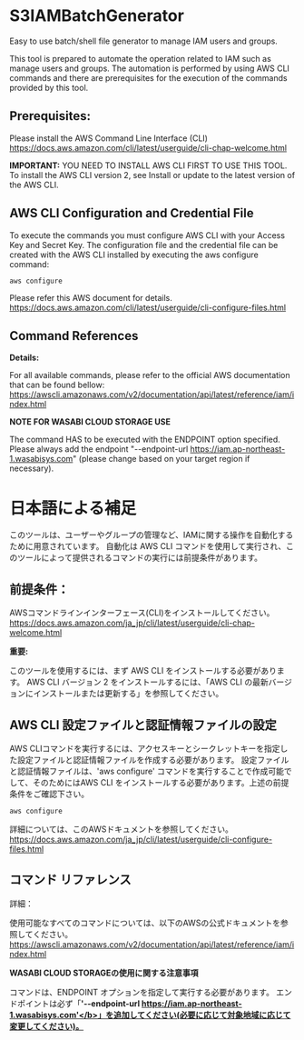 # S3IAMBatchGenerator
Easy to use batch/shell file generator to manage IAM users and groups.

This tool is prepared to automate the operation related to IAM such as manage users and groups.
The automation is performed by using AWS CLI commands and there are prerequisites for the execution of the commands provided by this tool.

## Prerequisites:
Please install the AWS Command Line Interface (CLI)
https://docs.aws.amazon.com/cli/latest/userguide/cli-chap-welcome.html

<b>IMPORTANT:</b> YOU NEED TO INSTALL AWS CLI FIRST TO USE THIS TOOL.
To install the AWS CLI version 2, see Install or update to the latest version of the AWS CLI.

## AWS CLI Configuration and Credential File
To execute the commands you must configure AWS CLI with your Access Key and Secret Key.
The configuration file and the credential file can be created with the AWS CLI installed by executing the aws configure command:</p>
`aws configure`

Please refer this AWS document for details.
https://docs.aws.amazon.com/cli/latest/userguide/cli-configure-files.html

## Command References
<b>Details:</b></p>
For all available commands, please refer to the official AWS documentation that can be found bellow:
https://awscli.amazonaws.com/v2/documentation/api/latest/reference/iam/index.html

<b>NOTE FOR WASABI CLOUD STORAGE USE</b></p>
The command HAS to be executed with the ENDPOINT option specified. 
Please always add the endpoint  "--endpoint-url https://iam.ap-northeast-1.wasabisys.com" (please change based on your target region if necessary).

# 日本語による補足
このツールは、ユーザーやグループの管理など、IAMに関する操作を自動化するために用意されています。 
自動化は AWS CLI コマンドを使用して実行され、このツールによって提供されるコマンドの実行には前提条件があります。 

## 前提条件： 
AWSコマンドラインインターフェース(CLI)をインストールしてください。
https://docs.aws.amazon.com/ja_jp/cli/latest/userguide/cli-chap-welcome.html

<b>重要:</b></p> 
このツールを使用するには、まず AWS CLI をインストールする必要があります。 
AWS CLI バージョン 2 をインストールするには、「AWS CLI の最新バージョンにインストールまたは更新する」を参照してください。 

## AWS CLI 設定ファイルと認証情報ファイルの設定
AWS CLIコマンドを実行するには、アクセスキーとシークレットキーを指定した設定ファイルと認証情報ファイルを作成する必要があります。 
設定ファイルと認証情報ファイルは、'aws configure' コマンドを実行することで作成可能でして、そのためにはAWS CLI をインストールする必要があります。上述の前提条件をご確認下さい。</p>
`aws configure`

詳細については、このAWSドキュメントを参照してください。
https://docs.aws.amazon.com/ja_jp/cli/latest/userguide/cli-configure-files.html

## コマンド リファレンス 
詳細：</p> 
使用可能なすべてのコマンドについては、以下のAWSの公式ドキュメントを参照してください。 
https://awscli.amazonaws.com/v2/documentation/api/latest/reference/iam/index.html

<b>WASABI CLOUD STORAGEの使用に関する注意事項</b></p> 
コマンドは、ENDPOINT オプションを指定して実行する必要があります。
エンドポイントは必ず「<b>'--endpoint-url https://iam.ap-northeast-1.wasabisys.com'</b>」を追加してください(必要に応じて対象地域に応じて変更してください)。